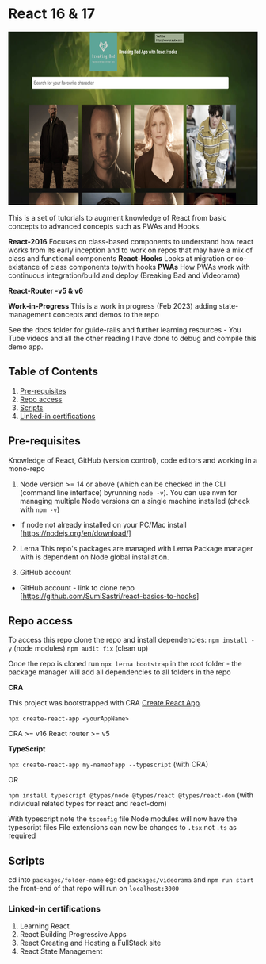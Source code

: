 # React 16 & 17

<img src="packages/breaking-bad/src/assets/breaking-bad-app-screenshot.png" alt="Breaking-Bad PWA with Hooks" height="350"/>

This is a set of tutorials to augment knowledge of React from basic concepts to advanced concepts such as PWAs and Hooks.

**React-2016** Focuses on class-based components to understand how react works from its early inception and to work on repos that may have a mix of class and functional components
**React-Hooks** Looks at migration or co-existance of class components to/with hooks
**PWAs** How PWAs work with continuous integration/build and deploy (Breaking Bad and Videorama)

**React-Router -v5 & v6**

**Work-in-Progress** This is a work in progress (Feb 2023) adding state-management concepts and demos to the repo

See the docs folder for guide-rails and further learning resources - You Tube videos and all the other reading I have done to debug and compile this demo app.

## Table of Contents

1. [Pre-requisites](#Pre-requisites)
2. [Repo access](#Repo-access)
3. [Scripts](#Scripts)
4. [Linked-in certifications](#Linked-in-certifications)

## Pre-requisites

Knowledge of React, GitHub (version control), code editors and working in a mono-repo

1. Node
   version >= 14 or above (which can be checked in the CLI (command line interface) byrunning `node -v`). You can use nvm for managing multiple Node versions on a single machine installed (check with `npm -v`)

- If node not already installed on your PC/Mac install [https://nodejs.org/en/download/]

2. Lerna
   This repo's packages are managed with Lerna Package manager with is dependent on Node global installation.

3. GitHub account

- GitHub account - link to clone repo [https://github.com/SumiSastri/react-basics-to-hooks]

## Repo access

To access this repo clone the repo and install dependencies:
`npm install - y` (node modules)
`npm audit fix` (clean up)

Once the repo is cloned run `npx lerna bootstrap` in the root folder - the package manager will add all dependencies to all folders in the repo

**CRA**

This project was bootstrapped with CRA [Create React App](https://github.com/facebook/create-react-app).

`npx create-react-app <yourAppName>`

CRA >= v16
React router >= v5

**TypeScript**

`npx create-react-app my-nameofapp --typescript` (with CRA)

OR

`npm install typescript @types/node @types/react @types/react-dom` (with individual related types for react and react-dom)

With typescript note the `tsconfig` file
Node modules will now have the typescript files
File extensions can now be changes to `.tsx` not `.ts` as required

## Scripts

cd into `packages/folder-name` eg: cd `packages/videorama` and `npm run start` the front-end of that repo will run on `localhost:3000`

### Linked-in certifications

1. Learning React
2. React Building Progressive Apps
3. React Creating and Hosting a FullStack site
4. React State Management
